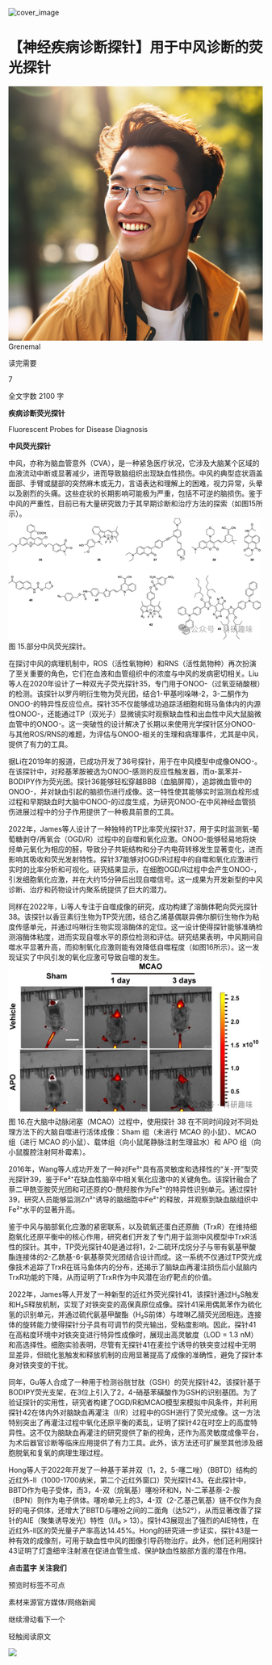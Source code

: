 ﻿![cover_image](https://mmbiz.qpic.cn/mmbiz_jpg/wzBk7nZmzgr6rAZPj7CXMFvicC3Twiceq1F8pebDkX55enMI25VA7YAJUUH8Jv4Dp3N45ujpv7Tq081Y51zJZITg/0?wx_fmt=jpeg) 

#  【神经疾病诊断探针】用于中风诊断的荧光探针 
 


![](../asset/2024-06-07_0f378f20603ce5339993b7f58a5286d8_0.png)
Grenemal

读完需要

7

全文字数 2100 字

**疾病诊断荧光探针**

Fluorescent Probes for Disease Diagnosis

**中风荧光探针**

中风，亦称为脑血管意外（CVA），是一种紧急医疗状况，它涉及大脑某个区域的血液流动中断或显著减少，进而导致脑组织出现缺血性损伤。中风的典型症状涵盖面部、手臂或腿部的突然麻木或无力，言语表达和理解上的困难，视力异常，头晕以及剧烈的头痛。这些症状的长期影响可能极为严重，包括不可逆的脑损伤。鉴于中风的严重性，目前已有大量研究致力于其早期诊断和治疗方法的探索（如图15所示）。
![](../asset/2024-06-07_0a3e7a51ec58573cac01fab40c0cf1cc_1.png)
图 15.部分中风荧光探针。

在探讨中风的病理机制中，ROS（活性氧物种）和RNS（活性氮物种）再次扮演了至关重要的角色，它们在血液和血管组织中的浓度与中风的发病密切相关。Liu等人在2020年设计了一种双光子荧光探针35，专门用于ONOO-（过氧亚硝酸根）的检测。该探针以罗丹明衍生物为荧光团，结合1-甲基吲哚啉-2，3-二酮作为ONOO-的特异性反应位点。探针35不仅能够成功追踪活细胞和斑马鱼体内的内源性ONOO-，还能通过TP（双光子）显微镜实时观察缺血性和出血性中风大鼠脑微血管中的ONOO-。这一突破性的设计解决了长期以来使用光学探针区分ONOO-与其他ROS/RNS的难题，为评估与ONOO-相关的生理和病理事件，尤其是中风，提供了有力的工具。

据Li在2019年的报道，已成功开发了36号探针，用于在中风模型中成像ONOO-。在该探针中，对羟基苯胺被选为ONOO-感测的反应性触发器，而α-氯苯并-BODIPY作为荧光团。探针36能够轻松穿越BBB（血脑屏障），追踪微血管中的ONOO-，并对缺血引起的脑损伤进行成像。这一特性使其能够实时监测血栓形成过程和早期缺血时大脑中ONOO-的过度生成，为研究ONOO-在中风神经血管损伤进展过程中的分子作用提供了一种极具前景的工具。

2022年，James等人设计了一种独特的TP比率荧光探针37，用于实时监测氧-葡萄糖剥夺/再氧合（OGD/R）过程中的自噬和氧化应激。ONOO-能够轻易地将炔烃单元氧化为相应的醛，导致分子共轭结构和分子内电荷转移发生显著变化，进而影响其吸收和荧光发射特性。探针37能够对OGD/R过程中的自噬和氧化应激进行实时的比率分析和可视化。研究结果显示，在细胞OGD/R过程中会产生ONOO-，引发细胞氧化应激，并在大约15分钟后出现自噬信号。这一成果为开发新型的中风诊断、治疗和药物设计内聚系统提供了巨大的潜力。

同样在2022年，Li等人专注于自噬成像的研究，成功构建了溶酶体靶向荧光探针38。该探针以香豆素衍生物为TP荧光团，结合乙烯基偶联异佛尔酮衍生物作为粘度传感单元，并通过吗啉衍生物实现溶酶体的定位。这一设计使得探针能够准确检测溶酶体粘度，进而实现自噬水平的原位检测和评估。研究结果表明，中风期间自噬水平显著升高，而抑制氧化应激则能有效降低自噬程度（如图16所示）。这一发现证实了中风引发的氧化应激可导致自噬的发生。
![](../asset/2024-06-07_57e46a40125640e449de8601ac995fba_2.png)
图 16.在大脑中动脉闭塞（MCAO）过程中，使用探针 38 在不同时间段对不同处理方法下的大脑自噬进行活体成像：Sham 组（未进行 MCAO 的小鼠）、MCAO 组（进行 MCAO 的小鼠）、载体组（向小鼠尾静脉注射生理盐水）和 APO 组（向小鼠腹腔注射阿朴霉素）。

2016年，Wang等人成功开发了一种对Fe²⁺具有高灵敏度和选择性的“关-开”型荧光探针39，鉴于Fe²⁺在缺血性脑卒中相关氧化应激中的关键角色。该探针融合了萘二甲酰亚胺荧光团和可还原的O-酰羟胺作为Fe²⁺的特异性识别单元。通过探针39，研究人员能够监测Zn²⁺诱导的脑细胞中Fe²⁺的释放，并观察到缺血脑组织中Fe²⁺水平的显著升高。

鉴于中风与脑部氧化应激的紧密联系，以及硫氧还蛋白还原酶（TrxR）在维持细胞氧化还原平衡中的核心作用，研究者们开发了专门用于监测中风模型中TrxR活性的探针。其中，TP荧光探针40是通过将1，2-二硫环戊烷分子与带有氨基甲酸酯连接体的2-乙酰基-6-氨基萘荧光团结合设计而成。这一系统不仅通过TP荧光成像技术追踪了TrxR在斑马鱼体内的分布，还揭示了脑缺血再灌注损伤后小鼠脑内TrxR功能的下降，从而证明了TrxR作为中风潜在治疗靶点的价值。

2022年，James等人开发了一种新型的近红外荧光探针41，该探针通过H₂S触发和H₂S释放机制，实现了对铁突变的高保真原位成像。探针41采用偶氮苯作为硫化氢的识别单元，并通过硫代氨基甲酸酯（H₂S前体）与喹啉乙腈荧光团相连。连接体的旋转能力使得探针分子具有可调节的荧光输出，受粘度影响。因此，探针41在高粘度环境中对铁突变进行特异性成像时，展现出高灵敏度（LOD = 1.3 nM）和高选择性。细胞实验表明，尽管有无探针41在麦拉宁诱导的铁突变过程中无明显差异，但硫化氢触发和释放机制的应用显著提高了成像的准确性，避免了探针本身对铁突变的干扰。

同年，Gu等人合成了一种用于检测谷胱甘肽（GSH）的荧光探针42。该探针基于BODIPY荧光支架，在3位上引入了2，4-硝基苯磺酸作为GSH的识别基团。为了验证探针的实用性，研究者构建了OGD/R和MCAO模型来模拟中风条件，并利用探针42在体内外对脑缺血再灌注（I/R）过程中的GSH进行了荧光成像。这一方法特别突出了再灌注过程中氧化还原平衡的紊乱，证明了探针42在时空上的高度特异性。这不仅为脑缺血再灌注的研究提供了新的视角，还作为高灵敏度成像平台，为术后器官诊断等临床应用提供了有力工具。此外，该方法还可扩展至其他涉及细胞脱氧和复氧的病理生理过程。

Hong等人于2022年开发了一种基于苯并双（1，2，5-噻二唑）（BBTD）结构的近红外-II（1000-1700纳米，第二个近红外窗口）荧光探针43。在此探针中，BBTD作为电子受体，而3，4-双（烷氧基）噻吩环和N，N-二苯基萘-2-胺（BPN）则作为电子供体。噻吩单元上的3，4-双（2-乙基己氧基）链不仅作为良好的电子供体，还增大了BBTD与噻吩之间的二面角（达52°），从而显著改善了探针的AIE（聚集诱导发光）特性（I/I₀ &gt; 13）。探针43展现出了强烈的AIE特性，在近红外-II区的荧光量子产率高达14.45%。Hong的研究进一步证实，探针43是一种有效的成像剂，可用于缺血性中风的图像引导药物治疗。此外，他们还利用探针43证明了灯盏细辛注射液在促进血管生成、保护缺血性脑部方面的潜在作用。

**点击蓝字 关注我们**

预览时标签不可点

素材来源官方媒体/网络新闻

  继续滑动看下一个 

 轻触阅读原文 

  ![](http://mmbiz.qpic.cn/mmbiz_png/wzBk7nZmzgq7v9Dg22Sz7VtfIJUOJaRx0AfgRtlrKZzKwOhTlicicAor2tvrgf1LUONnpYH3wKPRRrtL6nCvs0tQ/0?wx_fmt=png)  

